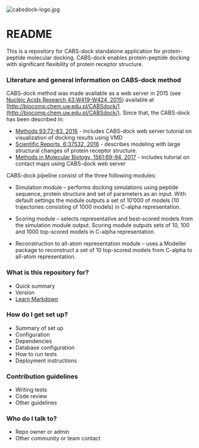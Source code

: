 ![cabsdock-logo.jpg](https://bitbucket.org/repo/Bgk4jed/images/288308575-cabsdock-logo.jpg)
# README #
This is a repository for CABS-dock standalone application for protein-peptide molecular docking. CABS-dock enables protein-peptide docking with significant flexibility of protein receptor structure.


### Literature and general information on CABS-dock method ###

CABS-dock method was made available as a web server in 2015 (see [Nucleic Acids Research 43:W419-W424, 2015](https://academic.oup.com/nar/article-lookup/doi/10.1093/nar/gkv456)) available at [http://biocomp.chem.uw.edu.pl/CABSdock/](http://biocomp.chem.uw.edu.pl/CABSdock/). Since that, the CABS-dock has been described in: 

* [Methods 93:72-83, 2016](http://www.sciencedirect.com/science/article/pii/S1046202315300207) - includes CABS-dock web server tutorial on visualization of docking results using VMD
* [Scientific Reports, 6:37532, 2016](https://www.nature.com/articles/srep37532) - describes modeling with large structural changes of protein receptor structure.
* [Methods in Molecular Biology, 1561:69-94, 2017](https://link.springer.com/protocol/10.1007%2F978-1-4939-6798-8_6) - includes tutorial on contact maps using CABS-dock web server

CABS-dock pipeline consist of the three following modules:

* Simulation module – performs docking simulations using peptide sequence, protein structure and set of parameters as an input. With default settings the module outputs a set of 10’000 of models (10 trajectories consisting of 1000 models) in C-alpha representation.

* Scoring module – selects representative and best-scored models from the simulation module output. Scoring module outputs sets of 10, 100 and 1000 top-scored models in C-alpha representation.

* Reconstruction to all-atom representation module – uses a Modeller package to reconstruct a set of 10 top-scored models from C-alpha to all-atom representation.

### What is this repository for? ###

* Quick summary
* Version
* [Learn Markdown](https://bitbucket.org/tutorials/markdowndemo)

### How do I get set up? ###

* Summary of set up
* Configuration
* Dependencies
* Database configuration
* How to run tests
* Deployment instructions

### Contribution guidelines ###

* Writing tests
* Code review
* Other guidelines

### Who do I talk to? ###

* Repo owner or admin
* Other community or team contact